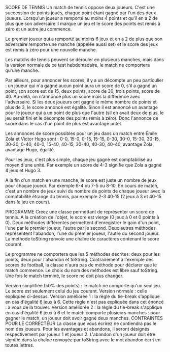 SCORE DE TENNIS
Un match de tennis oppose deux joueurs. C'est une succession de points joués, chaque point étant gagné par l'un des deux joueurs. Lorsqu'un joueur a remporté au moins 4 points et qu'il en a 2 de plus que son adversaire il marque un jeu et le score des points est remis à zéro et un autre jeu commence.

Le premier joueur qui a remporté au moins 6 jeux et en a 2 de plus que son adversaire remporte une manche (appelée aussi set) et le score des jeux est remis à zéro pour une nouvelle manche.

Les matchs de tennis peuvent se dérouler en plusieurs manches, mais dans la version normale de ce test hebdomadaire, le match ne comportera qu'une manche.

Par ailleurs, pour annoncer les scores, il y a un décompte un peu particulier : un joueur qui n'a gagné aucun point aura un score de 0, s'il a gagné un point, son score est de 15, deux points, score de 30, trois points, score de 40. Au-delà, on n'annonce plus un score mais la différence avec l'adversaire. Si les deux joueurs ont gagné le même nombre de points et plus de 3, le score annoncé est égalité. Sinon il est annoncé un avantage pour le joueur qui a un point de plus que l'autre (sil en avait deux de plus, le jeu serait fini et le décompte des points remis à zéro). Donc l'annonce de score dans le cas d'un point de plus est avantage untel.

Les annonces de score possibles pour un jeu dans un match entre Émile Zola et Victor Hugo sont : 0-0, 15-0, 0-15, 15-15, 0-30, 30-0, 15-30, 30-15, 30-30, 0-40, 40-0, 15-40, 40-15, 30-40, 40-30, 40-40, avantage Zola, avantage Hugo, égalité.

Pour les jeux, c'est plus simple, chaque jeu gagné est comptabilisé au moyen d'une unité. Par exemple un score de 4-3 signifie que Zola a gagné 4 jeux et Hugo 3.

A la fin d'un match en une manche, le score est juste un nombre de jeux pour chaque joueur. Par exemple 6-4 ou 7-5 ou 8-10. En cours de match, c'est un nombre de jeux suivi du nombre de points de chaque joueur avec la comptabilité étrange du tennis, par exemple 2-3 40-15 (2 jeux à 3 et 40-15 dans le jeu en cours).

PROGRAMME
Créez une classe permettant de représenter un score de tennis. A la création de l'objet, le score est vierge (0 jeux à 0 et 0 points à 0). Deux méthodes différentes permettent d'enregistrer le gain d'un point, l'une par le premier joueur, l'autre par le second. Deux autres méthodes représentent l'abandon, l'une du premier joueur, l'autre du second joueur. La méthode toString renvoie une chaîne de caractères contenant le score courant.

Le programme ne comportera que les 5 méthodes décrites: deux pour les points, deux pour l'abandon et toString. Contrairement à l'exemple des scores de football, la classe n'aura pas de méthode pour déclarer que le match commence. Le choix du nom des méthodes est libre sauf toString. Une fois le match terminé, le score ne doit plus changer.

Version simplifiée (50% des points) : le match ne comporte qu'un seul jeu. Le score est seulement celui du jeu courant.
Version normale : celle expliquée ci-dessus.
Version améliorée 1 : la règle du tie-break s'applique en cas d'égalité 6 jeux à 6. Cette règle n'est pas expliquée dans cet énoncé : à vous de la trouver.
Version améliorée 2 : la règle du tie-break s'applique en cas d'égalité 6 jeux à 6 et le match comporte plusieurs manches : pour gagner le match, un joueur doit avoir gagné deux manches.
CONTRAINTES POUR LE CORRECTEUR
La classe que vous écrirez ne contiendra pas le nom des joueurs. Pour les avantages et abandons, il seront désignés respectivement par joueur 1 et joueur 2. L'abandon d'un joueur doit être signifié dans la chaîne renvoyée par toString avec le mot abandon écrit en toutes lettres.
